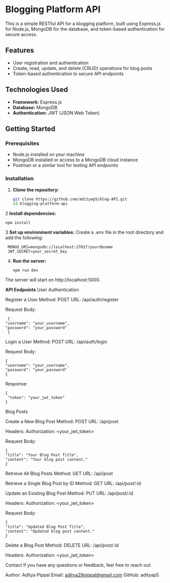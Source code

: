 # Blogging Platform API

This is a simple RESTful API for a blogging platform, built using Express.js for Node.js, MongoDB for the database, and token-based authentication for secure access.

## Features

- User registration and authentication
- Create, read, update, and delete (CRUD) operations for blog posts
- Token-based authentication to secure API endpoints

## Technologies Used

- **Framework:** Express.js
- **Database:** MongoDB
- **Authentication:** JWT (JSON Web Token)

## Getting Started

### Prerequisites

- Node.js installed on your machine
- MongoDB installed or access to a MongoDB cloud instance
- Postman or a similar tool for testing API endpoints

### Installation

1. **Clone the repository:**
   ```bash
   git clone https://github.com/adityap5/blog-API.git
   cd blogging-platform-api
   
2  **Install dependencies:**

    npm install

3  **Set up environment variables:**
   Create a .env file in the root directory and add the following:

     MONGO_URI=mongodb://localhost:27017/yourdbname
     JWT_SECRET=your_secret_key

4. **Run the server:**

       npm run dev

The server will start on http://localhost:5000.

**API Endpoints**
User Authentication

Register a User
Method: POST
URL: /api/auth/register

Request Body:

     {
    "username": "your_username",
    "password": "your_password"
     }

Login a User
Method: POST
URL: /api/auth/login

Request Body:

    {
    "username": "your_username",
    "password": "your_password"
    }
    
Response:
 
    {
     "token": "your_jwt_token"
    }
    
Blog Posts

Create a New Blog Post
Method: POST
URL: /api/post

Headers:
Authorization: <your_jwt_token>

Request Body:

    {
    "title": "Your Blog Post Title",
    "content": "Your blog post content."
    }
    
Retrieve All Blog Posts
Method: GET
URL: /api/post

Retrieve a Single Blog Post by ID
Method: GET
URL: /api/post/:id

Update an Existing Blog Post
Method: PUT
URL: /api/post/:id

Headers:
Authorization: <your_jwt_token>

Request Body:

    {
    "title": "Updated Blog Post Title",
    "content": "Updated blog post content."
    }
    
Delete a Blog Post
Method: DELETE
URL: /api/post/:id

Headers:
Authorization: <your_jwt_token>


Contact
If you have any questions or feedback, feel free to reach out.

Author: Aditya Pippal
Email: aditya29pippal@gmail.com 
GitHub: adityap5



